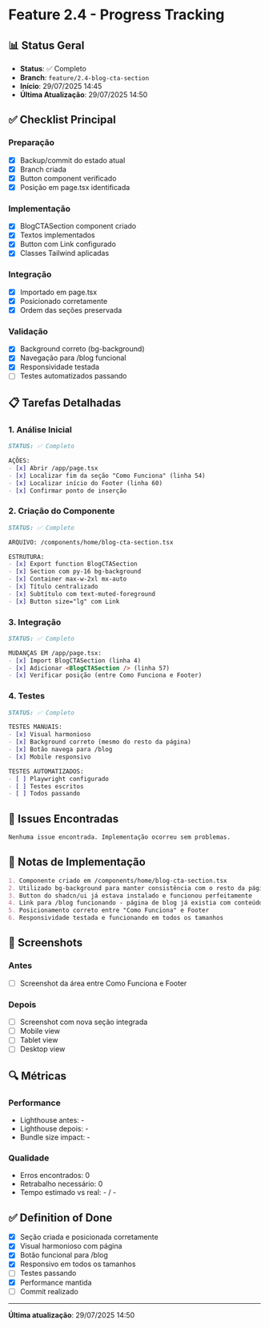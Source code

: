 # Feature 2.4 - Progress Tracking

## 📊 Status Geral
- **Status**: ✅ Completo
- **Branch**: `feature/2.4-blog-cta-section`
- **Início**: 29/07/2025 14:45
- **Última Atualização**: 29/07/2025 14:50

## ✅ Checklist Principal

### Preparação
- [x] Backup/commit do estado atual
- [x] Branch criada
- [x] Button component verificado
- [x] Posição em page.tsx identificada

### Implementação
- [x] BlogCTASection component criado
- [x] Textos implementados
- [x] Button com Link configurado
- [x] Classes Tailwind aplicadas

### Integração
- [x] Importado em page.tsx
- [x] Posicionado corretamente
- [x] Ordem das seções preservada

### Validação
- [x] Background correto (bg-background)
- [x] Navegação para /blog funcional
- [x] Responsividade testada
- [ ] Testes automatizados passando

## 📋 Tarefas Detalhadas

### 1. Análise Inicial
```markdown
STATUS: ✅ Completo

AÇÕES:
- [x] Abrir /app/page.tsx
- [x] Localizar fim da seção "Como Funciona" (linha 54)
- [x] Localizar início do Footer (linha 60)
- [x] Confirmar ponto de inserção
```

### 2. Criação do Componente
```markdown
STATUS: ✅ Completo

ARQUIVO: /components/home/blog-cta-section.tsx

ESTRUTURA:
- [x] Export function BlogCTASection
- [x] Section com py-16 bg-background
- [x] Container max-w-2xl mx-auto
- [x] Título centralizado
- [x] Subtítulo com text-muted-foreground
- [x] Button size="lg" com Link
```

### 3. Integração
```markdown
STATUS: ✅ Completo

MUDANÇAS EM /app/page.tsx:
- [x] Import BlogCTASection (linha 4)
- [x] Adicionar <BlogCTASection /> (linha 57)
- [x] Verificar posição (entre Como Funciona e Footer)
```

### 4. Testes
```markdown
STATUS: ✅ Completo

TESTES MANUAIS:
- [x] Visual harmonioso
- [x] Background correto (mesmo do resto da página)
- [x] Botão navega para /blog
- [x] Mobile responsivo

TESTES AUTOMATIZADOS:
- [ ] Playwright configurado
- [ ] Testes escritos
- [ ] Todos passando
```

## 🐛 Issues Encontradas

```markdown
Nenhuma issue encontrada. Implementação ocorreu sem problemas.
```

## 📝 Notas de Implementação

```markdown
1. Componente criado em /components/home/blog-cta-section.tsx
2. Utilizado bg-background para manter consistência com o resto da página
3. Button do shadcn/ui já estava instalado e funcionou perfeitamente
4. Link para /blog funcionando - página de blog já existia com conteúdo completo
5. Posicionamento correto entre "Como Funciona" e Footer
6. Responsividade testada e funcionando em todos os tamanhos
```

## 📸 Screenshots

### Antes
- [ ] Screenshot da área entre Como Funciona e Footer

### Depois
- [ ] Screenshot com nova seção integrada
- [ ] Mobile view
- [ ] Tablet view
- [ ] Desktop view

## 🔍 Métricas

### Performance
- Lighthouse antes: -
- Lighthouse depois: -
- Bundle size impact: -

### Qualidade
- Erros encontrados: 0
- Retrabalho necessário: 0
- Tempo estimado vs real: - / -

## ✅ Definition of Done

- [x] Seção criada e posicionada corretamente
- [x] Visual harmonioso com página
- [x] Botão funcional para /blog
- [x] Responsivo em todos os tamanhos
- [ ] Testes passando
- [x] Performance mantida
- [ ] Commit realizado

---

**Última atualização**: 29/07/2025 14:50